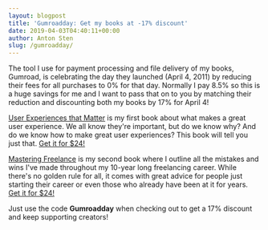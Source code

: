 ```yaml
---
layout: blogpost
title: 'Gumroadday: Get my books at -17% discount'
date: 2019-04-03T04:40:11+00:00
author: Anton Sten
slug: /gumroadday/
---
```


The tool I use for payment processing and file delivery of my books, Gumroad, is celebrating the day they launched (April 4, 2011) by reducing their fees for all purchases to 0% for that day. Normally I pay 8.5% so this is a huge savings for me and I want to pass that on to you by matching their reduction and discounting both my books by 17% for April 4!

[User Experiences that Matter](https://www.antonsten.com/books/user-experiences-matter/) is my first book about what makes a great user experience. We all know they're important, but do we know why? And do we know how to make great user experiences? This book will tell you just that. [Get it for $24!](https://gumroad.com/l/userexperiencesmatter/gumroadday)

[Mastering Freelance](https://www.antonsten.com/books/masteringfreelance/) is my second book where I outline all the mistakes and wins I've made throughout my 10-year long freelancing career. While there's no golden rule for all, it comes with great advice for people just starting their career or even those who already have been at it for years. [Get it for $24!](https://gum.co/masteringfreelance/gumroadday)

Just use the code **Gumroadday** when checking out to get a 17% discount and keep supporting creators!
